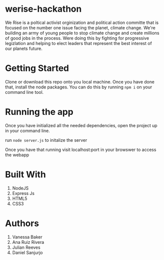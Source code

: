 # werise-hackathon

We Rise is a poltical activist orginization and political action committe that is focused on the number one issue facing the planet, climate change. We're building an army of young people to stop climate change and create millions of good jobs in the process. Were doing this by fighting for progressive legizlation and helping to elect leaders that represent the best interest of our planets future.


# Getting Started

Clone or download this repo onto you local machine. Once you have done that, install the node packages. You can do this by running `npm i` on your command line tool.

# Running the app

Once you have initialized all the needed dependencies, open the project up in your command line.

run `node server.js` to initalize the server

Once you have that running visit localhost:port in your browswer to access the webapp

# Built With


1. NodeJS
2. Express Js
3. HTML5
4. CSS3

# Authors
1. Vanessa Baker
2. Ana Ruiz Rivera
3. Julian Reeves
4. Daniel Sanjurjo
